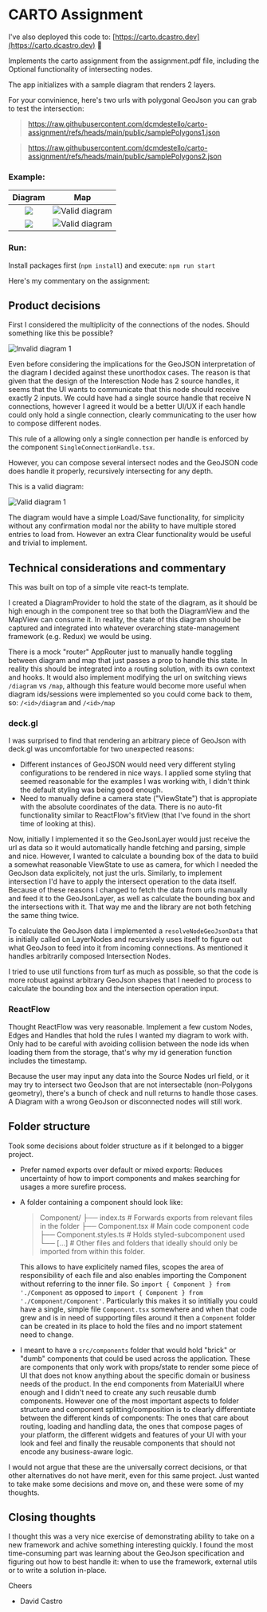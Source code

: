 # CARTO Assignment

I've also deployed this code to: [https://carto.dcastro.dev](https://carto.dcastro.dev) 🚀

Implements the carto assignment from the assignment.pdf file, including the Optional functionality of intersecting nodes.

The app initializes with a sample diagram that renders 2 layers.

For your convinience, here's two urls with polygonal GeoJson you can grab to test the intersection:

> https://raw.githubusercontent.com/dcmdestello/carto-assignment/refs/heads/main/public/samplePolygons1.json

> https://raw.githubusercontent.com/dcmdestello/carto-assignment/refs/heads/main/public/samplePolygons2.json

### Example:

|            Diagram            |                    Map                    |
| :---------------------------: | :---------------------------------------: |
| ![](./docImages/diagram1.png) | ![](./docImages/map1.png "Valid diagram") |
| ![](./docImages/diagram2.png) | ![](./docImages/map2.png "Valid diagram") |

### Run:

Install packages first (`npm install`) and execute: `npm run start`

Here's my commentary on the assignment:

## Product decisions

First I considered the multiplicity of the connections of the nodes. Should something like this be possible?

![Invalid diagram 1](./docImages/invalid1.png "Invalid diagram")

Even before considering the implications for the GeoJSON interpretation of the diagram I decided against these unorthodox cases. The reason is that given that the design of the Interesction Node has 2 source handles, it seems that the UI wants to communicate that this node should receive exactly 2 inputs. We could have had a single source handle that receive N connections, however I agreed it would be a better UI/UX if each handle could only hold a single connection, clearly communicating to the user how to compose different nodes.

This rule of a allowing only a single connection per handle is enforced by the component `SingleConnectionHandle.tsx`.

However, you can compose several intersect nodes and the GeoJSON code does handle it properly, recursively intersecting for any depth.

This is a valid diagram:

![Valid diagram 1](./docImages/valid1.png "Valid diagram")

The diagram would have a simple Load/Save functionality, for simplicity without any confirmation modal nor the ability to have multiple stored entries to load from. However an extra Clear functionality would be useful and trivial to implement.

## Technical considerations and commentary

This was built on top of a simple vite react-ts template.

I created a DiagramProvider to hold the state of the diagram, as it should be high enough in the component tree so that both the DiagramView and the MapView can consume it. In reality, the state of this diagram should be captured and integrated into whatever overarching state-management framework (e.g. Redux) we would be using.

There is a mock "router" AppRouter just to manually handle toggling between diagram and map that just passes a prop to handle this state. In reality this should be integrated into a routing solution, with its own context and hooks. It would also implement modifying the url on switching views `/diagram` vs `/map`, although this feature would become more useful when diagram ids/sessions were implemented so you could come back to them, so: `/<id>/diagram` and `/<id>/map`

### deck.gl

I was surprised to find that rendering an arbitrary piece of GeoJson with deck.gl was uncomfortable for two unexpected reasons:

- Different instances of GeoJSON would need very different styling configurations to be rendered in nice ways. I applied some styling that seemed reasonable for the examples I was working with, I didn't think the default styling was being good enough.
- Need to manually define a camera state ("ViewState") that is appropiate with the absolute coordinates of the data. There is no auto-fit functionality similar to ReactFlow's fitView (that I've found in the short time of looking at this).

Now, initially I implemented it so the GeoJsonLayer would just receive the url as data so it would automatically handle fetching and parsing, simple and nice. However, I wanted to calculate a bounding box of the data to build a somewhat reasonable ViewState to use as camera, for which I needed the GeoJson data explicitely, not just the urls. Similarly, to implement intersection I'd have to apply the intersect operation to the data itself. Because of these reasons I changed to fetch the data from urls manually and feed it to the GeoJsonLayer, as well as calculate the bounding box and the intersections with it. That way me and the library are not both fetching the same thing twice.

To calculate the GeoJson data I implemented a `resolveNodeGeoJsonData` that is initially called on LayerNodes and recursively uses itself to figure out what GeoJson to feed into it from incoming connections. As mentioned it handles arbitrarily composed Intersection Nodes.

I tried to use util functions from turf as much as possible, so that the code is more robust against arbitrary GeoJson shapes that I needed to process to calculate the bounding box and the intersection operation input.

### ReactFlow

Thought ReactFlow was very reasonable. Implement a few custom Nodes, Edges and Handles that hold the rules I wanted my diagram to work with. Only had to be careful with avoiding collision between the node ids when loading them from the storage, that's why my id generation function includes the timestamp.

Because the user may input any data into the Source Nodes url field, or it may try to intersect two GeoJson that are not intersectable (non-Polygons geometry), there's a bunch of check and null returns to handle those cases. A Diagram with a wrong GeoJson or disconnected nodes will still work.

## Folder structure

Took some decisions about folder structure as if it belonged to a bigger project.

- Prefer named exports over default or mixed exports: Reduces uncertainty of how to import components and makes searching for usages a more surefire process.
- A folder containing a component should look like:

  > Component/
  > ├── index.ts # Forwards exports from relevant files in the folder
  > ├── Component.tsx # Main code component code
  > ├── Component.styles.ts # Holds styled-subcomponent used
  > └── [...] # Other files and folders that ideally should only be imported from within this folder.

  This allows to have explicitely named files, scopes the area of responsibility of each file and also enables importing the Component without referring to the inner file. So `import { Component } from './Component` as opposed to `import { Component } from './Component/Component'`. Particularly this makes it so intitially you could have a single, simple file `Component.tsx` somewhere and when that code grew and is in need of supporting files around it then a `Component` folder can be created in its place to hold the files and no import statement need to change.

- I meant to have a `src/components` folder that would hold "brick" or "dumb" components that could be used across the application. These are components that only work with props/state to render some piece of UI that does not know anything about the specific domain or business needs of the product. In the end components from MaterialUI where enough and I didn't need to create any such reusable dumb components. However one of the most important aspects to folder structure and component splitting/composition is to clearly differentiate between the different kinds of components: The ones that care about routing, loading and handling data, the ones that compose pages of your platform, the different widgets and features of your UI with your look and feel and finally the reusable components that should not encode any business-aware logic.

I would not argue that these are the universally correct decisions, or that other alternatives do not have merit, even for this same project. Just wanted to take make some decisions and move on, and these were some of my thoughts.

## Closing thoughts

I thought this was a very nice exercise of demonstrating ability to take on a new framework and achive something interesting quickly. I found the most time-consuming part was learning about the GeoJson specification and figuring out how to best handle it: when to use the framework, external utils or to write a solution in-place.

Cheers

- David Castro
